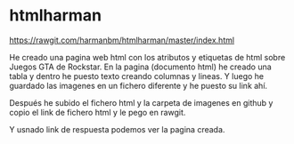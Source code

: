# htmlharman
https://rawgit.com/harmanbm/htmlharman/master/index.html

He creado una pagina web html con los atributos y etiquetas de html sobre Juegos GTA de Rockstar. En la pagina (documento html) he creado una tabla y dentro he puesto texto creando columnas y lineas. Y luego he guardado las imagenes en un fichero diferente y he puesto su link ahí.

Después he subido el fichero html y la carpeta de imagenes en github y copio el link de fichero html y le pego en rawgit.

Y usnado link de respuesta podemos ver la pagina creada.
